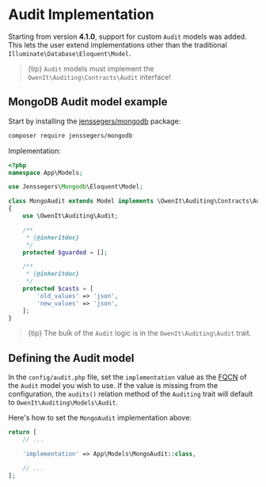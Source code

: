 # Audit Implementation
Starting from version **4.1.0**, support for custom `Audit` models was added.
This lets the user extend implementations other than the traditional `Illuminate\Database\Eloquent\Model`.

> {tip} `Audit` models must implement the `OwenIt\Auditing\Contracts\Audit` interface!

## MongoDB Audit model example
Start by installing the [jenssegers/mongodb](https://github.com/jenssegers/laravel-mongodb) package:
```sh
composer require jenssegers/mongodb
```

Implementation:

```php
<?php
namespace App\Models;

use Jenssegers\Mongodb\Eloquent\Model;

class MongoAudit extends Model implements \OwenIt\Auditing\Contracts\Audit
{
    use \OwenIt\Auditing\Audit;

    /**
     * {@inheritdoc}
     */
    protected $guarded = [];

    /**
     * {@inheritdoc}
     */
    protected $casts = [
        'old_values' => 'json',
        'new_values' => 'json',
    ];
}
```

> {tip} The bulk of the `Audit` logic is in the `OwenIt\Auditing\Audit` trait.

## Defining the Audit model

In the `config/audit.php` file, set the `implementation` value as the [FQCN](http://php.net/manual/en/language.namespaces.rules.php) of the `Audit` model you wish to use.
If the value is missing from the configuration, the `audits()` relation method of the `Auditing` trait will default to `OwenIt\Auditing\Models\Audit`.

Here's how to set the `MongoAudit` implementation above:
```php
return [
    // ...

    'implementation' => App\Models\MongoAudit::class,

    // ...
];
```
